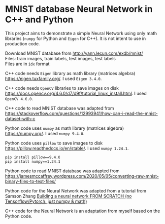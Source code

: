 # MNIST database Neural Network in C++ and Python

This project aims to demonstrate a simple Neural Network using only math libraries (`numpy` for Python and `Eigen` for C++). It is not intent to use in production code.  

Download MNIST database from http://yann.lecun.com/exdb/mnist/  
Files: train images, train labels, test images, test labels  
Files are in `idx` format  

C++ code needs `Eigen` library as math library (matrices algebra) https://eigen.tuxfamily.org/. I used `Eigen 3.4.0`.  

C++ code needs `OpenCV` libraries to save images on disk https://docs.opencv.org/4.6.0/d7/d9f/tutorial_linux_install.html. I used `OpenCV 4.6.0`.  

C++ code to read MNIST database was adapted from https://stackoverflow.com/questions/12993941/how-can-i-read-the-mnist-dataset-with-c  

Python code uses `numpy` as math library (matrices algebra) https://numpy.org/. I used `numpy 9.4.0`.  

Python code uses `pillow` to save images to disk https://pillow.readthedocs.io/en/stable/. I used `numpy 1.24.1`.  

```
pip install pillow==9.4.0
pip install numpy==1.24.1
```

Python code to read MNIST database was adapted from https://jamesmccaffrey.wordpress.com/2020/05/05/converting-raw-mnist-binary-files-to-text-files/  

Python code for the Neural Network was adapted from a tutorial from Samson Zhang [Building a neural network FROM SCRATCH (no Tensorflow/Pytorch, just numpy & math)](https://www.youtube.com/watch?v=w8yWXqWQYmU)  

C++ code for the Neural Network is an adaptation from myself based on the Python code.  